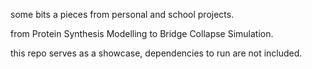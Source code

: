 some bits a pieces from personal and school projects.

from Protein Synthesis Modelling to Bridge Collapse Simulation.

this repo serves as a showcase, dependencies to run are not included.
